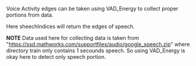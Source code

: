 Voice Activity edges can be taken using VAD_Energy to collect proper portions from data.

Here sheechIndices will return the edges of speech.


**NOTE** Data used here for collecting data is taken from "https://ssd.mathworks.com/supportfiles/audio/google_speech.zip" where directory train only contains 1 secounds speech. So using VAD_Energy is okay here to detect only speech portion.
